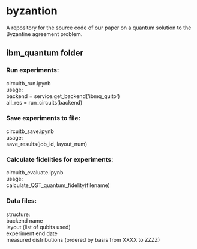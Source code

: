 # byzantion  
A repository for the source code of our paper on a quantum solution to the Byzantine agreement problem.  
  
## ibm_quantum folder   
  
### Run experiments:  
circuitb_run.ipynb  
usage:  
backend = service.get_backend('ibmq_quito')  
all_res = run_circuits(backend)  
  
### Save experiments to file:  
circuitb_save.ipynb  
usage:  
save_results(job_id, layout_num)  
  
### Calculate fidelities for experiments:  
circuitb_evaluate.ipynb  
usage:   
calculate_QST_quantum_fidelity(filename)  

### Data files:  
structure:  
backend name  
layout (list of qubits used)  
experiment end date  
measured distributions (ordered by basis from XXXX to ZZZZ)  
